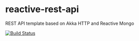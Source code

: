 # reactive-rest-api
REST API template based on Akka HTTP and Reactive Mongo

[![Build Status](https://travis-ci.org/sebastianvoss/reactive-rest-api.svg?branch=master)](https://travis-ci.org/sebastianvoss/reactive-rest-api)
